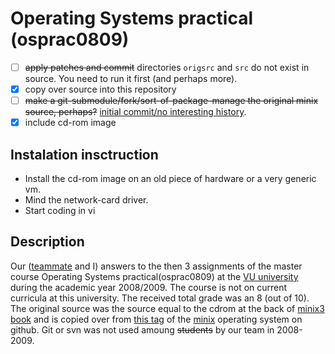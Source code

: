 # Operating Systems practical (osprac0809)
- [ ] ~~apply patches and commit~~  directories `origsrc` and `src` do not exist in source. You need to run it first (and perhaps more).
- [x] copy over source into this repository
- [ ] ~~make a git-submodule/fork/sort-of-package-manage the original minix source, perhaps?~~ [initial commit/no interesting history](git@github.com:Stichting-MINIX-Research-Foundation/minix.git).
- [x] include cd-rom image

## Instalation insctruction
* Install the cd-rom image on an old piece of hardware or a very generic vm. 
* Mind the network-card driver.
* Start coding in vi

## Description
Our ([teammate](https://github.com/richadr) and I) answers to the then 3 assignments of the master course Operating Systems practical(osprac0809) at the [VU university](https://en.wikipedia.org/wiki/Vrije_Universiteit_Amsterdam) during the academic year 2008/2009. The course is not on current curricula at this university. The received total grade was an 8 (out of 10). The original source was the source equal to the cdrom at the back of [minix3 book](http://www.minix3.org/doc/) and is copied over from [this tag](https://github.com/Stichting-MINIX-Research-Foundation/minix/releases/tag/v3.1.0) of the [minix](http://minix3.org/) operating system on github. Git or svn was not used amoung ~~students~~ by our team in 2008-2009.
